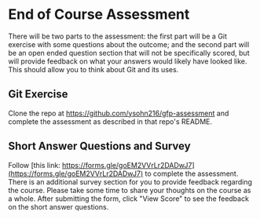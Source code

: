 # End of Course Assessment

There will be two parts to the assessment: the first part will be a Git exercise with some questions about the outcome; and the second part will be an open ended question section that will not be specifically scored, but will provide feedback on what your answers would likely have looked like. This should allow you to think about Git and its uses.

## Git Exercise

Clone the repo at https://github.com/ysohn216/gfp-assessment and complete the assessment as described in that repo's README.

## Short Answer Questions and Survey

Follow [this link: https://forms.gle/goEM2VVrLr2DADwJ7](https://forms.gle/goEM2VVrLr2DADwJ7) to complete the assessment. There is an additional survey section for you to provide feedback regarding the course. Please take some time to share your thoughts on the course as a whole. After submitting the form, click "View Score" to see the feedback on the short answer questions.
